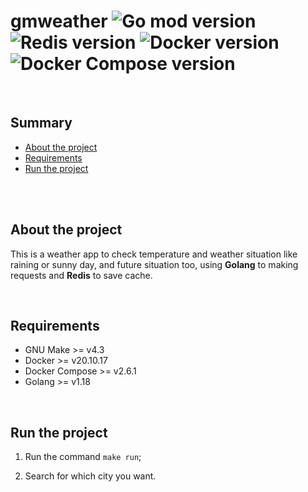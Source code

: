 # gmweather ![Go mod version](https://img.shields.io/github/go-mod/go-version/marcos-dev88/gmweather?color=%2329D6D8&logo=Go&logoColor=%2329D6D8&style=flat) ![Redis version](https://img.shields.io/static/v1?label=Redis&message=v8&style=flat&logo=redis&logoColor=d00011&color=d00011&labelColor=464B4F) ![Docker version](https://img.shields.io/static/v1?label=Docker&message=v20.10.17&style=flat&logo=Docker&logoColor=00ADD8&color=00ADD8&labelColor=464B4F) ![Docker Compose version](https://img.shields.io/static/v1?label=Docker%20Compose&message=v2.6.1&style=flat&logo=Docker&logoColor=CA7DD3&color=CA7DD3&labelColor=464B4F)

<br>

## Summary
- [About the project](#about-the-project)
- [Requirements](#requirements)
- [Run the project](#run-the-project)

<br>
<br>

## About the project
This is a weather app to check temperature and weather situation like raining or sunny day, and future situation too, using **Golang** to making requests and **Redis** to save cache.

<br>

## Requirements
* GNU Make >= v4.3
* Docker >= v20.10.17
* Docker Compose >= v2.6.1
* Golang >= v1.18

<br>

## Run the project

1. Run the command `make run`;

2. Search for which city you want.
